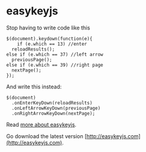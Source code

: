 # easykeyjs


Stop having to write code like this

    $(document).keydown(function(e){
    	if (e.which == 13) //enter
	  reloadResults();
	else if (e.which == 37) //left arrow
	  previousPage();
	else if (e.which == 39) //right page
	  nextPage();
	}); 

And write this instead:

	$(document)
	  .onEnterKeyDown(reloadResults)
 	  .onLeftArrowKeyDown(previousPage)
	  .onRightArrowKeyDown(nextPage);

Read [more about easykeyjs](http://www.blinkingcaret.com/2016/02/24/easykeyjs).

Go download the latest version [http://easykeyjs.com](http://easykeyjs.com).
